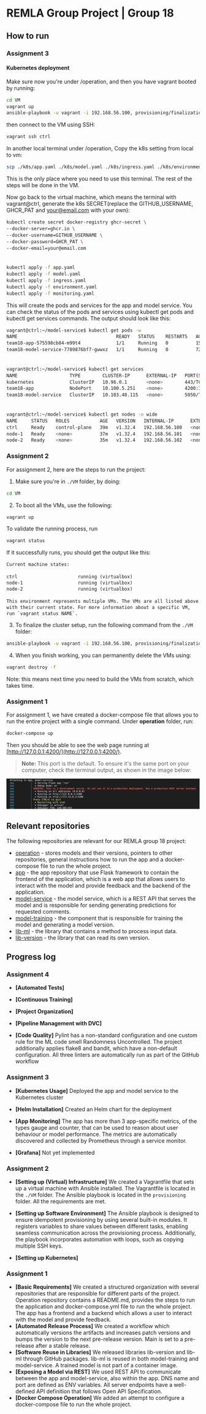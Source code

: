 REMLA Group Project | Group 18
====

## How to run

### Assignment 3

#### Kubernetes deployment
Make sure now you're under /operation, and then you have vagrant booted by running:

```bash
cd VM
vagrant up
ansible-playbook -u vagrant -i 192.168.56.100, provisioning/finalization.yml
```
then connect to the VM using SSH:
```bash
vagrant ssh ctrl
```
In another local terminal under /operation, Copy the k8s setting from local to vm:

```bash
scp ./k8s/app.yaml ./k8s/model.yaml ./k8s/ingress.yaml ./k8s/environment.yaml ./k8s/monitoring.yaml vagrant@192.168.56.100:/home/vagrant/
```

This is the only place where you need to use this terminal. The rest of the steps will be done in the VM.

Now go back to the virtual machine, which means the terminal with vagrant@ctrl, generate the k8s SECRET(replace the GITHUB_USERNAME, GHCR_PAT and your@email.com with your own):

```bash
kubectl create secret docker-registry ghcr-secret \
--docker-server=ghcr.io \
--docker-username=GITHUB_USERNAME \
--docker-password=GHCR_PAT \
--docker-email=your@email.com


kubectl apply -f app.yaml
kubectl apply -f model.yaml
kubectl apply -f ingress.yaml
kubectl apply -f environment.yaml
kubectl apply -f monitoring.yaml
```

This will create the pods and services for the app and model service. You can check the status of the pods and services using kubectl get pods and kubectl get services commands. The output should look like this:

```bash
vagrant@ctrl:~/model-service$ kubectl get pods -w
NAME                                    READY   STATUS    RESTARTS   AGE
team18-app-575598cb84-m99t4             1/1     Running   0          15m
team18-model-service-7789876bf7-gwwxz   1/1     Running   0          72s


vagrant@ctrl:~/model-service$ kubectl get services
NAME                   TYPE        CLUSTER-IP      EXTERNAL-IP   PORT(S)          AGE
kubernetes             ClusterIP   10.96.0.1       <none>        443/TCP          39m
team18-app             NodePort    10.100.5.251    <none>        4200:30001/TCP   26m
team18-model-service   ClusterIP   10.103.48.115   <none>        5050/TCP         26m


vagrant@ctrl:~/model-service$ kubectl get nodes -o wide
NAME     STATUS   ROLES           AGE   VERSION   INTERNAL-IP      EXTERNAL-IP   OS-IMAGE             KERNEL-VERSION     CONTAINER-RUNTIME
ctrl     Ready    control-plane   39m   v1.32.4   192.168.56.100   <none>        Ubuntu 24.04.2 LTS   6.8.0-53-generic   containerd://1.7.24
node-1   Ready    <none>          37m   v1.32.4   192.168.56.101   <none>        Ubuntu 24.04.2 LTS   6.8.0-53-generic   containerd://1.7.24
node-2   Ready    <none>          35m   v1.32.4   192.168.56.102   <none>        Ubuntu 24.04.2 LTS   6.8.0-53-generic   containerd://1.7.24
```


### Assignment 2
For assignment 2, here are the steps to run the project:

1. Make sure you're in `./VM` folder, by doing:

```bash
cd VM
```

2. To boot all the VMs, use the following:

```bash
vagrant up
```

To validate the running process, run

```bash
vagrant status
```
If it successfully runs, you should get the output like this:

```
Current machine states:

ctrl                      running (virtualbox)
node-1                    running (virtualbox)
node-2                    running (virtualbox)

This environment represents multiple VMs. The VMs are all listed above with their current state. For more information about a specific VM, run `vagrant status NAME`.

```
3. To finalize the cluster setup, run the following command from the `./VM` folder:
```bash
ansible-playbook -u vagrant -i 192.168.56.100, provisioning/finalization.yml
```

4. When you finish working, you can permanently delete the VMs using:
```bash
vagrant destroy -f
```
Note: this means next time you need to build the VMs from scratch, which takes time.

### Assignment 1
For assignment 1, we have created a docker-compose file that allows you to run the entire project with a single command.
Under **operation** folder, run:
```bash
docker-compose up
```

Then you should be able to see the web page running at [http://127.0.0.1:4200/](http://127.0.0.1:4200/).

> **Note:** This port is the default. To ensure it's the same port on your computer, check the terminal output, as shown in the image below:

![Docker Port Output](Assets/docker_port.png)


## Relevant repositories

The following repositories are relevant for our REMLA group 18 project:

- [operation](https://github.com/remla25-team18/operation) - stores models and their versions, pointers to other repositories, general instructions how to run the app and a docker-compose file to run the whole project.
- [app](https://github.com/remla25-team18/app) - the app repository that use Flask framework to contain the frontend of the application, which is a web app that allows users to interact with the model and provide feedback and the backend of the application.
- [model-service](https://github.com/remla25-team18/model-service) - the model service, which is a REST API that serves the model and is responsible for sending generating predictions for requested comments.
- [model-training](https://github.com/remla25-team18/model-training) - the component that is responsible for training the model and generating a model version.
- [lib-ml](https://github.com/remla2) - the library that contains a method to process input data.
- [lib-version](https://github.com/remla25-team18/lib-version) - the library that can read its own version.

## Progress log

### Assignment 4

- **[Automated Tests]** 

- **[Continuous Training]** 

- **[Project Organization]** 

- **[Pipeline Management with DVC]** 

- **[Code Quality]** Pylint has a non-standard configuration and one custom rule for the ML code smell Randomness Uncontrolled. The project additionally applies flake8 and bandit, which have a non-default configuration. All three linters are automatically run as part of the GitHub workflow

### Assignment 3

- **[Kubernetes Usage]** Deployed the app and model service to the Kubernetes cluster

- **[Helm Installation]** Created an Helm chart for the deployment

- **[App Monitoring]** The app has more than 3 app-specific metrics, of the types gauge and counter, that can be used to reason about user behaviour or model performance. The metrics are automatically discovered and collected by Prometheus through a service monitor. 

- **[Grafana]** Not yet implemented

### Assignment 2

- **[Setting up (Virtual) Infrastructure]** We created a Vagrantfile that sets up a virtual machine with Ansible installed. The Vagrantfile is located in the `./VM` folder. The Ansible playbook is located in the `provisioning` folder. All the requirements are met.

- **[Setting up Software Environment]** The Ansible playbook is designed to ensure idempotent provisioning by using several built-in modules. It registers variables to share values between different tasks, enabling seamless communication across the provisioning process. Additionally, the playbook incorporates automation with loops, such as copying multiple SSH keys. 

- **[Setting up Kubernetes]** 

### Assignment 1
- **[Basic Requirements]** We created a structured organization with several repositories that are responsible for different parts of the project. Operation repository contains a README.md, provides the steps to run the application and docker-compose.yml file to run the whole project. The app has a frontend and a backend which allows a user to interact with the model and provide feedback.
- **[Automated Release Process]** We created a workflow which automatically versions the artifacts and increases patch versions and bumps the version to the next pre-release version. Main is set to a pre-release after a stable release.
- **[Software Reuse in Libraries]** We released libraries lib-version and lib-ml through GitHub packages. lib-ml is reused in both model-training and model-service. A trained model is not part of a container image. 
- **[Exposing a Model via REST]** We used REST API to communicate between the app and model-service, also within the app. DNS name and port are defined as ENV variables. All server endpoints have a well-defined API definition that follows Open API Specification. 
- **[Docker Compose Operation]** We added an attempt to configure a docker-compose file to run the whole project.
